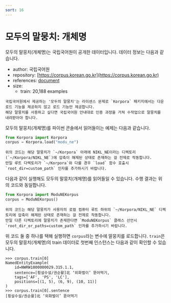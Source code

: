 ```yaml
---
sort: 16
---
```


# 모두의 말뭉치: 개체명

모두의 말뭉치(개체명)는 국립국어원이 공개한 데이터입니다.
데이터 정보는 다음과 같습니다.

- author: 국립국어원
- repository: [https://corpus.korean.go.kr](https://corpus.korean.go.kr)
- references: [document](https://rlkujwkk7.toastcdn.net/NIKL_NE(v1.0).pdf)
- size:
  - train: 20,188 examples

```warning
국립국어원에서 제공하는 '모두의 말뭉치'는 라이센스 문제로 `Korpora` 패키지에서는 다운로드 기능을 제공하지 않고 로드 기능만 제공합니다. 
해당 말뭉치를 사용하고 싶다면 국립국어원 안내대로 인증 과정을 거쳐 수작업으로 말뭉치를 내려받아야 합니다. 
```

모두의 말뭉치(개체명)를 파이썬 콘솔에서 읽어들이는 예제는 다음과 같습니다.

```python
from Korpora import Korpora
corpus = Korpora.load("modu_ne")
```

```warning
위의 코드는 해당 말뭉치가 `~/Korpora` 아래에 NIKL_NE이라는 디렉토리(`~/Korpora/NIKL_NE`)에 압축이 해제된 상태로 존재하는 걸 전제로 작동합니다. 
만일 루트 다렉토리가 `~/Korpora`와 다를 경우 `load` 함수 호출시 `root_dir=custom_path` 인자를 추가하시기 바랍니다.
```

다음과 같이 실행해도 모두의 말뭉치(개체명)를 읽어들일 수 있습니다.
수행 결과는 위의 코드와 동일합니다.

```python
from Korpora import ModuNEKorpus
corpus = ModuNEKorpus()
```

```warning
위의 코드는 해당 말뭉치가 사용자의 로컬 컴퓨터 루트 하위의 `~/Korpora/NIKL_NE` 디렉토리에 압축이 해제된 상태로 존재하는 걸 전제로 작동합니다. 
만일 다른 디렉토리에 말뭉치가 존재한다면 `ModuNEKorpus` 클래스 선언시 `root_dir_or_paths=custom_path` 인자를 추가하시기 바랍니다.
```

위 코드 둘 중 하나를 택해 실행하면 `corpus`라는 변수에 말뭉치를 로드합니다.
`train`은 모두의 말뭉치(개체명)의 train 데이터로 첫번째 인스턴스는 다음과 같이 확인할 수 있습니다.

```
>>> corpus.train[0]
NamedEntityExample(
    id=NWRW1800000029.315.1.1,
    sentence=[횡설수설/권순활]北 ‘외화벌이’ 뜯어먹기,
    tags=['AF', 'PS', 'LC'],
    positions=[(1, 5), (6, 9), (10, 11)]
)
>>> corpus.train[0].sentence
[횡설수설/권순활]北 ‘외화벌이’ 뜯어먹기
```

